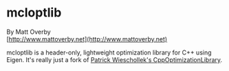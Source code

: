 # mcloptlib

By Matt Overby  
[http://www.mattoverby.net](http://www.mattoverby.net)

mcloptlib is a header-only, lightweight optimization library for C++ using Eigen.
It's really just a fork of [Patrick Wieschollek's CppOptimizationLibrary](https://github.com/PatWie/CppNumericalSolvers).
